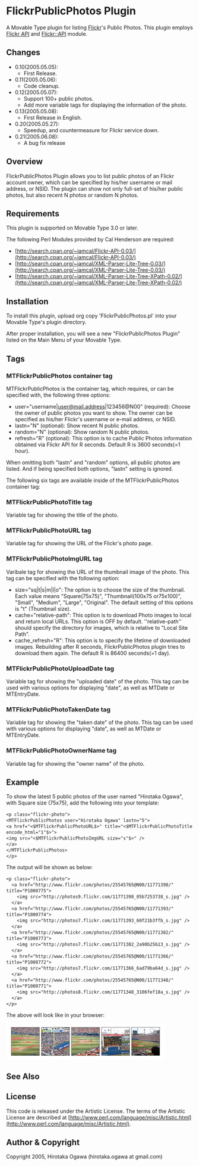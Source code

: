# FlickrPublicPhotos Plugin

A Movable Type plugin for listing [Flickr](http://www.flickr.com/)'s Public Photos.  This plugin employs [Flickr API](http://www.flickr.com/services/api/) and [Flickr::API](http://search.cpan.org/~iamcal/Flickr-API-0.03/) module.

## Changes

 * 0.10(2005.05.05):
   * First Release.
 * 0.11(2005.05.06):
   * Code cleanup.
 * 0.12(2005.05.07):
   * Support 100+ public photos.
   * Add more variable tags for displaying the information of the photo.
 * 0.13(2005.05.08):
   * First Release in English.
 * 0.20(2005.05.27):
   * Speedup, and countermeasure for Flickr service down.
 * 0.21(2005.06.08):
   * A bug fix release

## Overview

FlickrPublicPhotos Plugin allows you to list public photos of an Flickr account owner, which can be specified by his/her username or mail address, or NSID.  The plugin can show not only full-set of his/her public photos, but also recent N photos or random N photos.

## Requirements

This plugin is supported on Movable Type 3.0 or later.

The following Perl Modules provided by Cal Henderson are required:

 * [http://search.cpan.org/~iamcal/Flickr-API-0.03/](http://search.cpan.org/~iamcal/Flickr-API-0.03/)
 * [http://search.cpan.org/~iamcal/XML-Parser-Lite-Tree-0.03/](http://search.cpan.org/~iamcal/XML-Parser-Lite-Tree-0.03/)
 * [http://search.cpan.org/~iamcal/XML-Parser-Lite-Tree-XPath-0.02/](http://search.cpan.org/~iamcal/XML-Parser-Lite-Tree-XPath-0.02/)

## Installation

To install this plugin, upload org copy 'FlickrPublicPhotos.pl' into your Movable Type's plugin directory.

After proper installation, you will see a new "FlickrPublicPhotos Plugin" listed on the Main Menu of your Movable Type.

## Tags

### MTFlickrPublicPhotos container tag

MTFlickrPublicPhotos is the container tag, which requires, or can be specified with, the following three options:

 * user="username|user@mail.address|123456@N00" (required): Choose the owner of public photos you want to show.  The owner can be specified as his/her Flickr's username or e-mail address, or NSID.
 * lastn="N" (optional): Show recent N public photos.
 * random="N" (optional): Show random N public photos.
 * refresh="R" (optional): This option is to cache Public Photos information obtained via Flickr API for R seconds. Default R is 3600 seconds(=1 hour).

When omitting both "lastn" and "random" options, all public photos are listed.  And if being specified both options, "lastn" setting is ignored.

The following six tags are available inside of the MTFlickrPublicPhotos container tag:

### MTFlickrPublicPhotoTitle tag

Variable tag for showing the title of the photo.

### MTFlickrPublicPhotoURL tag

Variable tag for showing the URL of the Flickr's photo page.

### MTFlickrPublicPhotoImgURL tag

Varibale tag for showing the URL of the thumbnail image of the photo.  This tag can be specified with the following option:

 * size="sq|t|s|m|l|o": The option is to choose the size of the thumbnail. Each value means "Square(75x75)", "Thumbnail(100x75 or75x100)", "Small", "Medium", "Large", "Original".  The default setting of this options is "t" (Thumbnail size).
 * cache="relative-path": This option is to download Photo images to local and return local URLs. This option is OFF by default. ''relative-path'' should specify the directory for images, which is relative to "Local Site Path".
 * cache_refresh="R": This option is to specify the lifetime of downloaded images. Rebuilding after R seconds, FlickrPublicPhotos plugin tries to download them again. The default R is 86400 seconds(=1 day).

### MTFlickrPublicPhotoUploadDate tag

Variable tag for showing the "uploaded date" of the photo.  This tag can be used with various options for displaying "date", as well as MTDate or MTEntryDate.

### MTFlickrPublicPhotoTakenDate tag

Variable tag for showing the "taken date" of the photo.  This tag can be used with various options for displaying "date", as well as MTDate or MTEntryDate.

### MTFlickrPublicPhotoOwnerName tag

Variable tag for showing the "owner name" of the photo.

## Example

To show the latest 5 public photos of the user named "Hirotaka Ogawa", with Square size (75x75), add the following into your template:

    <p class="flickr-photo">
    <MTFlickrPublicPhotos user="Hirotaka Ogawa" lastn="5">
    <a href="<$MTFlickrPublicPhotoURL$>" title="<$MTFlickrPublicPhotoTitle encode_html="1"$>">
    <img src="<$MTFlickrPublicPhotoImgURL size="s"$>" />
    </a>
    </MTFlickrPublicPhotos>
    </p>

The output will be shown as below:

    <p class="flickr-photo">
      <a href="http://www.flickr.com/photos/25545765@N00/11771398/" title="P1000775">
        <img src="http://photos9.flickr.com/11771398_05b7253738_s.jpg" />
      </a>
      <a href="http://www.flickr.com/photos/25545765@N00/11771393/" title="P1000774">
        <img src="http://photos7.flickr.com/11771393_60f21b3ffb_s.jpg" />
      </a>
      <a href="http://www.flickr.com/photos/25545765@N00/11771382/" title="P1000773">
        <img src="http://photos7.flickr.com/11771382_2a90b25b13_s.jpg" />
      </a>
      <a href="http://www.flickr.com/photos/25545765@N00/11771366/" title="P1000772">
        <img src="http://photos7.flickr.com/11771366_6ad79ba64d_s.jpg" />
      </a>
      <a href="http://www.flickr.com/photos/25545765@N00/11771348/" title="P1000771">
        <img src="http://photos8.flickr.com/11771348_3106fef18a_s.jpg" />
      </a>
    </p>

The above will look like in your browser:

![](images/FlickrPublicPhotos-Example.jpg)

## See Also

## License

This code is released under the Artistic License. The terms of the Artistic License are described at [http://www.perl.com/language/misc/Artistic.html](http://www.perl.com/language/misc/Artistic.html).

## Author & Copyright

Copyright 2005, Hirotaka Ogawa (hirotaka.ogawa at gmail.com)
